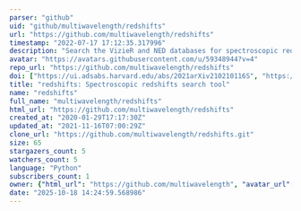 ```yaml
---
parser: "github"
uid: "github/multiwavelength/redshifts"
url: "https://github.com/multiwavelength/redshifts"
timestamp: "2022-07-17 17:12:35.317996"
description: "Search the VizieR and NED databases for spectroscopic redshifts around positions of interest."
avatar: "https://avatars.githubusercontent.com/u/59348944?v=4"
repo_url: "https://github.com/multiwavelength/redshifts"
doi: ["https://ui.adsabs.harvard.edu/abs/2021arXiv210210116S", "https://ui.adsabs.harvard.edu/abs/2021ascl.soft03004S/abstract"]
title: "redshifts: Spectroscopic redshifts search tool"
name: "redshifts"
full_name: "multiwavelength/redshifts"
html_url: "https://github.com/multiwavelength/redshifts"
created_at: "2020-01-29T17:17:30Z"
updated_at: "2021-11-16T07:00:29Z"
clone_url: "https://github.com/multiwavelength/redshifts.git"
size: 65
stargazers_count: 5
watchers_count: 5
language: "Python"
subscribers_count: 1
owner: {"html_url": "https://github.com/multiwavelength", "avatar_url": "https://avatars.githubusercontent.com/u/59348944?v=4", "login": "multiwavelength", "type": "User"}
date: "2025-10-18 14:24:59.568986"
---
```

